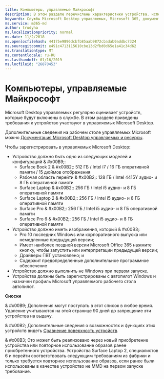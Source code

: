 ```yaml
---
title: Компьютеры, управляемые Майкрософт
description: В этом разделе перечислены характеристики устройства, используемые в управляемых Microsoft Desktop.
keywords: Службы Microsoft Desktop управляемых, Microsoft 365, документация
ms.service: m365-md
author: trudyha
ms.localizationpriority: normal
ms.date: 11/2/2018
ms.openlocfilehash: 44175e9896dcbfb85aab9872cbadab0addbc7324
ms.sourcegitcommit: e491c4713115610cbe13d2fbd0d65e1a41c34d62
ms.translationtype: MT
ms.contentlocale: ru-RU
ms.lasthandoff: 01/16/2019
ms.locfileid: "26870453"
---
```

# <a name="microsoft-managed-desktop-devices"></a>Компьютеры, управляемые Майкрософт

Microsoft Desktop управляемых регулярно оценивает устройств, которые будут включены в службе. В этом разделе приведены требования к устройство участвуют в управляемых Microsoft Desktop.

Дополнительные сведения на рабочем столе управляемых Microsoft можно [Документация Microsoft Desktop управляемых и ресурсы](https://docs.microsoft.com/microsoft-365/managed-desktop/). 

<!-- Microsoft 365 E5; Device as a Service -->
<!-- Split from device & technologies topic. Destination topic for aka.ms/device-list  -->Чтобы зарегистрировать в управляемых Microsoft Desktop:

- Устройство должно быть одно из следующих моделей и конфигураций & #x00B9;:
    - Surface Book 2 & #x00B2;: 512 ГБ / Intel i7 / 16 ГБ оперативной памяти / 15 дюймов отображения
    - Рабочая область перейти & #x00B2;: 128 ГБ / Intel 4415Y аудио- и 8 ГБ оперативной памяти
    - Surface Laptop & #x00B2;: 256 ГБ / Intel i5 аудио- и 8 ГБ оперативной памяти
    - Surface Laptop 2 & #x00B2;: 256 ГБ / Intel i5 аудио- и 8 ГБ оперативной памяти 
    - Surface Pro & #x00B2;: 256 ГБ / Intel i5 аудио- и 8 ГБ оперативной памяти
    - Surface Pro 6 & #x00B2;: 256 ГБ / Intel i5 аудио- и 8 ГБ оперативной памяти
- Устройство должно иметь изображения, который & #x00B3;:
    - Pro 10 последних Windows или корпоративного выпуска или немедленные предыдущей версии;
    - Имеет наиболее поздней версии Microsoft Office 365 нажмите кнопку, чтобы запустить или интерпретации предыдущей версии;
    - Драйверы ПВТ установлено; и
    - Содержит предопределенные дополнительное программное обеспечение
- Устройство должно выполнить не Windows при первом запуске.
- Устройства должны быть зарегистрированы с автопилот Windows и назначен профиль Microsoft управляемого рабочего стола автопилот.

**Сноски**

& #x00B9; Дополнения могут поступать в этот список в любое время. Удаление учитываются на этой странице 90 дней до запрещение эти устройства на выдачу.

& #x00B2; Дополнительные сведения о возможностях и функциях этих устройств видеть [Сравнение поверхность устройств](https://www.microsoft.com/surface/devices/compare-devices).

& #x00B3; Это может быть реализовано через новый приобретение устройства или повторное использование образов ранее приобретенного устройства. Устройства Surface Laptop 2, специалистов 6 и перейти соответствовать следующим требованиям из фабрики и только требуется повторное использование образов, если ранее были использованы в качестве устройство не MMD на первом запуске требование.

